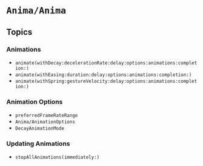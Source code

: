# ``Anima/Anima``

## Topics

### Animations

- ``animate(withDecay:decelerationRate:delay:options:animations:completion:)``
- ``animate(withEasing:duration:delay:options:animations:completion:)``
- ``animate(withSpring:gestureVelocity:delay:options:animations:completion:)``

### Animation Options
- ``preferredFrameRateRange``
- ``Anima/AnimationOptions``
- ``DecayAnimationMode``

### Updating Animations

- ``stopAllAnimations(immediately:)``
